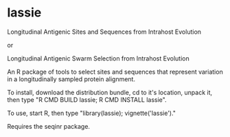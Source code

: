 # lassie
Longitudinal Antigenic Sites and Sequences from Intrahost Evolution

or

Longitudinal Antigenic Swarm Selection from Intrahost Evolution

An R package of tools to select sites and sequences that represent variation in a longitudinally sampled protein alignment.

To install, download the distribution bundle, cd to it's location, unpack it, then type "R CMD BUILD lassie; R CMD INSTALL lassie".

To use, start R, then type "library(lassie); vignette('lassie')."

Requires the seqinr package.
